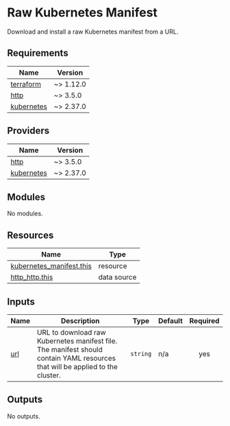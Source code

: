 # Raw Kubernetes Manifest

Download and install a raw Kubernetes manifest from a URL.

<!-- BEGIN_TF_DOCS -->
## Requirements

| Name | Version |
|------|---------|
| <a name="requirement_terraform"></a> [terraform](#requirement\_terraform) | ~> 1.12.0 |
| <a name="requirement_http"></a> [http](#requirement\_http) | ~> 3.5.0 |
| <a name="requirement_kubernetes"></a> [kubernetes](#requirement\_kubernetes) | ~> 2.37.0 |

## Providers

| Name | Version |
|------|---------|
| <a name="provider_http"></a> [http](#provider\_http) | ~> 3.5.0 |
| <a name="provider_kubernetes"></a> [kubernetes](#provider\_kubernetes) | ~> 2.37.0 |

## Modules

No modules.

## Resources

| Name | Type |
|------|------|
| [kubernetes_manifest.this](https://registry.terraform.io/providers/hashicorp/kubernetes/latest/docs/resources/manifest) | resource |
| [http_http.this](https://registry.terraform.io/providers/hashicorp/http/latest/docs/data-sources/http) | data source |

## Inputs

| Name | Description | Type | Default | Required |
|------|-------------|------|---------|:--------:|
| <a name="input_url"></a> [url](#input\_url) | URL to download raw Kubernetes manifest file. The manifest should contain YAML resources that will be applied to the cluster. | `string` | n/a | yes |

## Outputs

No outputs.
<!-- END_TF_DOCS -->
